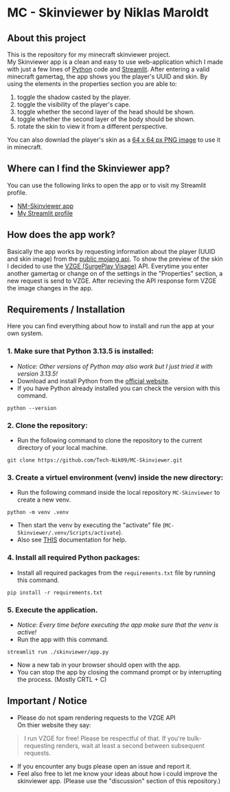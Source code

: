 # MC - Skinviewer by Niklas Maroldt



## About this project
This is the repository for my minecraft skinviewer project.  
My Skinviewer app is a clean and easy to use  web-application which I made with just a few lines of [Python](https://www.python.org/) code and [Streamlit](https://streamlit.io/). After entering a valid minecraft gamertag, the app shows you the player's UUID and skin. By using the elements in the properties section you are able to:
1. toggle the shadow casted by the player.
2. toggle the visibility of the player's cape.
3. toggle whether the second layer of the head should be shown.
4. toggle whether the second layer of the body should be shown.
5. rotate the skin to view it from a different perspective.

You can also downlad the player's skin as a [64 x 64 px PNG image](https://de.minecraft.wiki/w/Skin#Overlays) to use it in minecraft.



## Where can I find the Skinviewer app?
You can use the following links to open the app or to visit my Streamlit profile.
* [NM-Skinviewer app](https://nm-skinviewer.streamlit.app/)
* [My Streamlit profile](https://share.streamlit.io/user/tech-nik09)



## How does the app work?
Basically the app works by requesting information about the player (UUID and skin image) from the [public mojang api](https://minecraft.wiki/w/Mojang_API).
To show the preview of the skin I decided to use the  [VZGE (SurgePlay Visage)](https://vzge.me/) API. Everytime you enter another gamertag or change on of the settings in the "Properties" section, a new request is send to  VZGE. After recieving the API response form VZGE the image changes in the app.



## Requirements / Installation
Here you can find everything about how to install and run the app at your own system.
### 1. Make sure that Python 3.13.5 is installed:
* *Notice: Other versions of Python may also work but I just tried it with version 3.13.5!*
* Download and install Python from the [official website](https://www.python.org/).
* If you have Python already installed you can check the version with this command.
```
python --version
```
### 2. Clone the repository:
* Run the following command to clone the repository to the current directory of your local machine.
```
git clone https://github.com/Tech-Nik09/MC-Skinviewer.git
```
### 3. Create a virtuel environment (venv) inside the new directory:
* Run the following command inside the local repository `MC-Skinviewer` to create a new venv.
```
python -m venv .venv
```
* Then start the venv by executing the "activate" file (`MC-Skinviewer/.venv/Scripts/activate`).
* Also see [THIS](https://docs.python.org/3/library/venv.html) documentation for help.
### 4. Install all required Python packages:
* Install all required packages from the `requirements.txt` file by running this command.
```
pip install -r requirements.txt
```
### 5. Execute the application.
* *Notice: Every time before executing the app make sure that the venv is active!*
* Run the app with this command.
```
streamlit run ./skinviewer/app.py
```
* Now a new tab in your browser should open with the app.
* You can stop the app by closing the command prompt or by interrupting the process. (Mostly CRTL + C)



## Important / Notice
* Please do not spam rendering requests to the VZGE API  
On thier website they say:
> I run VZGE for free! Please be respectful of that. If you're bulk-requesting renders, wait at least a second between subsequent requests.
* If you encounter any bugs please open an issue and report it.
* Feel also free to let me know your ideas about how i could improve the skinviewer app. (Please use the "discussion" section of this repository.)
